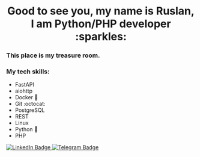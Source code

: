 <h1 align="center">
Good to see you, my name is Ruslan, I am Python/PHP developer :sparkles: 
</h1>
<h3>
This place is my treasure room.
</h3>

### My tech skills:
-   FastAPI
-   aiohttp
-   Docker :whale:
-   Git :octocat:
-   PostgreSQL
-   REST
-   Linux
-   Python :snake:
-   PHP
<div id="badges">
  <a href="https://www.linkedin.com/in/ruslan-khaydarov-986547274">
    <img src="https://img.shields.io/badge/LinkedIn-blue?style=for-the-badge&logo=linkedin&logoColor=white" alt="LinkedIn Badge"/>
  <a href="https://t.me/Rulevich">
    <img src="https://img.shields.io/badge/Telegram-blue?style=for-the-badge&logo=telegram&logoColor=white" alt="Telegram Badge"/>


<!--
**4ktivated/4ktivated** is a ✨ _special_ ✨ repository because its `README.md` (this file) appears on your GitHub profile.

Here are some ideas to get you started:
счётнчик
</div>
<a href="https://git.io/streak-stats"><img src="https://github-readme-streak-stats.herokuapp.com?user=4ktivated&theme=dark&hide_longest_streak=true" alt="GitHub Streak" align="center" /></a>


анимации лишние но мне норавятся
<div id="header" align="center">
  <img src="https://user-images.githubusercontent.com/74038190/212257472-08e52665-c503-4bd9-aa20-f5a4dae769b5.gif" width="100"/>
  <img src="https://user-images.githubusercontent.com/74038190/212257465-7ce8d493-cac5-494e-982a-5a9deb852c4b.gif" width="100"/>
  <img src="https://user-images.githubusercontent.com/74038190/212281775-b468df30-4edc-4bf8-a4ee-f52e1aaddc86.gif" width="100"/>
</div>



- 🔭 I’m currently working on ...
- 🌱 I’m currently learning ...
- 👯 I’m looking to collaborate on ...
- 🤔 I’m looking for help with ...
- 💬 Ask me about ...
- 📫 How to reach me: ...
- 😄 Pronouns: ...
- ⚡ Fun fact: ...
-->
